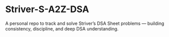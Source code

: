 # Striver-S-A2Z-DSA

A personal repo to track and solve Striver’s DSA Sheet problems — building consistency, discipline, and deep DSA understanding.
